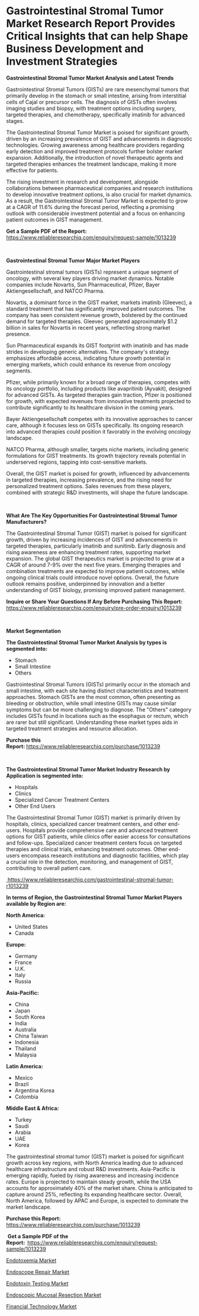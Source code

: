 <p><h1>Gastrointestinal Stromal Tumor Market Research Report Provides Critical Insights that can help Shape Business Development and Investment Strategies</h1></p><p><strong>Gastrointestinal Stromal Tumor Market Analysis and Latest Trends</strong></p>
<p><p>Gastrointestinal Stromal Tumors (GISTs) are rare mesenchymal tumors that primarily develop in the stomach or small intestine, arising from interstitial cells of Cajal or precursor cells. The diagnosis of GISTs often involves imaging studies and biopsy, with treatment options including surgery, targeted therapies, and chemotherapy, specifically imatinib for advanced stages. </p><p>The Gastrointestinal Stromal Tumor Market is poised for significant growth, driven by an increasing prevalence of GIST and advancements in diagnostic technologies. Growing awareness among healthcare providers regarding early detection and improved treatment protocols further bolster market expansion. Additionally, the introduction of novel therapeutic agents and targeted therapies enhances the treatment landscape, making it more effective for patients. </p><p>The rising investment in research and development, alongside collaborations between pharmaceutical companies and research institutions to develop innovative treatment options, is also crucial for market dynamics. As a result, the Gastrointestinal Stromal Tumor Market is expected to grow at a CAGR of 11.6% during the forecast period, reflecting a promising outlook with considerable investment potential and a focus on enhancing patient outcomes in GIST management.</p></p>
<p><strong>Get a Sample PDF of the Report:&nbsp;</strong> <a href="https://www.reliableresearchiq.com/enquiry/request-sample/1013239?utm_campaign=1834&utm_medium=2&utm_source=Github&utm_content=ia&utm_term=05032025&utm_id=gastrointestinal-stromal-tumor">https://www.reliableresearchiq.com/enquiry/request-sample/1013239</a></p>
<p>&nbsp;</p>
<p><strong>Gastrointestinal Stromal Tumor Major Market Players</strong></p>
<p><p>Gastrointestinal stromal tumors (GISTs) represent a unique segment of oncology, with several key players driving market dynamics. Notable companies include Novartis, Sun Pharmaceutical, Pfizer, Bayer Aktiengesellschaft, and NATCO Pharma. </p><p>Novartis, a dominant force in the GIST market, markets imatinib (Gleevec), a standard treatment that has significantly improved patient outcomes. The company has seen consistent revenue growth, bolstered by the continued demand for targeted therapies. Gleevec generated approximately $1.2 billion in sales for Novartis in recent years, reflecting strong market presence.</p><p>Sun Pharmaceutical expands its GIST footprint with imatinib and has made strides in developing generic alternatives. The company's strategy emphasizes affordable access, indicating future growth potential in emerging markets, which could enhance its revenue from oncology segments.</p><p>Pfizer, while primarily known for a broad range of therapies, competes with its oncology portfolio, including products like avapritinib (Ayvakit), designed for advanced GISTs. As targeted therapies gain traction, Pfizer is positioned for growth, with expected revenues from innovative treatments projected to contribute significantly to its healthcare division in the coming years.</p><p>Bayer Aktiengesellschaft competes with its innovative approaches to cancer care, although it focuses less on GISTs specifically. Its ongoing research into advanced therapies could position it favorably in the evolving oncology landscape.</p><p>NATCO Pharma, although smaller, targets niche markets, including generic formulations for GIST treatments. Its growth trajectory reveals potential in underserved regions, tapping into cost-sensitive markets.</p><p>Overall, the GIST market is poised for growth, influenced by advancements in targeted therapies, increasing prevalence, and the rising need for personalized treatment options. Sales revenues from these players, combined with strategic R&D investments, will shape the future landscape.</p></p>
<p>&nbsp;</p>
<p><strong>What Are The Key Opportunities For Gastrointestinal Stromal Tumor Manufacturers?</strong></p>
<p><p>The Gastrointestinal Stromal Tumor (GIST) market is poised for significant growth, driven by increasing incidences of GIST and advancements in targeted therapies, particularly imatinib and sunitinib. Early diagnosis and rising awareness are enhancing treatment rates, supporting market expansion. The global GIST therapeutics market is projected to grow at a CAGR of around 7-9% over the next five years. Emerging therapies and combination treatments are expected to improve patient outcomes, while ongoing clinical trials could introduce novel options. Overall, the future outlook remains positive, underpinned by innovation and a better understanding of GIST biology, promising improved patient management.</p></p>
<p><strong>Inquire or Share Your Questions If Any Before Purchasing This Report:</strong> <a href="https://www.reliableresearchiq.com/enquiry/pre-order-enquiry/1013239?utm_campaign=1834&utm_medium=2&utm_source=Github&utm_content=ia&utm_term=05032025&utm_id=gastrointestinal-stromal-tumor">https://www.reliableresearchiq.com/enquiry/pre-order-enquiry/1013239</a></p>
<p>&nbsp;</p>
<p><strong>Market Segmentation</strong></p>
<p><strong>The Gastrointestinal Stromal Tumor Market Analysis by types is segmented into:</strong></p>
<p><ul><li>Stomach</li><li>Small Intestine</li><li>Others</li></ul></p>
<p><p>Gastrointestinal Stromal Tumors (GISTs) primarily occur in the stomach and small intestine, with each site having distinct characteristics and treatment approaches. Stomach GISTs are the most common, often presenting as bleeding or obstruction, while small intestine GISTs may cause similar symptoms but can be more challenging to diagnose. The "Others" category includes GISTs found in locations such as the esophagus or rectum, which are rarer but still significant. Understanding these market types aids in targeted treatment strategies and resource allocation.</p></p>
<p><strong>Purchase this Report:&nbsp;</strong><a href="https://www.reliableresearchiq.com/purchase/1013239?utm_campaign=1834&utm_medium=2&utm_source=Github&utm_content=ia&utm_term=05032025&utm_id=gastrointestinal-stromal-tumor">https://www.reliableresearchiq.com/purchase/1013239</a></p>
<p>&nbsp;</p>
<p><strong>The Gastrointestinal Stromal Tumor Market Industry Research by Application is segmented into:</strong></p>
<p><ul><li>Hospitals</li><li>Clinics</li><li>Specialized Cancer Treatment Centers</li><li>Other End Users</li></ul></p>
<p><p>The Gastrointestinal Stromal Tumor (GIST) market is primarily driven by hospitals, clinics, specialized cancer treatment centers, and other end-users. Hospitals provide comprehensive care and advanced treatment options for GIST patients, while clinics offer easier access for consultations and follow-ups. Specialized cancer treatment centers focus on targeted therapies and clinical trials, enhancing treatment outcomes. Other end-users encompass research institutions and diagnostic facilities, which play a crucial role in the detection, monitoring, and management of GIST, contributing to overall patient care.</p></p>
<p><a href="https://www.reliableresearchiq.com/gastrointestinal-stromal-tumor-r1013239?utm_campaign=1834&utm_medium=2&utm_source=Github&utm_content=ia&utm_term=05032025&utm_id=gastrointestinal-stromal-tumor">&nbsp;https://www.reliableresearchiq.com/gastrointestinal-stromal-tumor-r1013239</a></p>
<p><strong>In terms of Region, the Gastrointestinal Stromal Tumor Market Players available by Region are:</strong></p>
<p>
    <p> <strong> North America: </strong>
        <ul>
            <li>United States</li>
            <li>Canada</li>
        </ul>
        </p> 
    <p> <strong> Europe: </strong>
        <ul>
            <li>Germany</li>
            <li>France</li>
            <li>U.K.</li>
            <li>Italy</li>
            <li>Russia</li>
        </ul>
        </p> 
    <p> <strong> Asia-Pacific: </strong>
        <ul>
            <li>China</li>
            <li>Japan</li>
            <li>South Korea</li>
            <li>India</li>
            <li>Australia</li>
            <li>China Taiwan</li>
            <li>Indonesia</li>
            <li>Thailand</li>
            <li>Malaysia</li>
        </ul>
        </p> 
    <p> <strong> Latin America: </strong>
        <ul>
            <li>Mexico</li>
            <li>Brazil</li>
            <li>Argentina Korea</li>
            <li>Colombia</li>
        </ul>
        </p> 
    <p> <strong> Middle East & Africa: </strong>
        <ul>
            <li>Turkey</li>
            <li>Saudi</li>
            <li>Arabia</li>
            <li>UAE</li>
            <li>Korea</li>
        </ul>
    </p>
    </p>
<p><p>The gastrointestinal stromal tumor (GIST) market is poised for significant growth across key regions, with North America leading due to advanced healthcare infrastructure and robust R&D investments. Asia-Pacific is emerging rapidly, fueled by rising awareness and increasing incidence rates. Europe is projected to maintain steady growth, while the USA accounts for approximately 40% of the market share. China is anticipated to capture around 25%, reflecting its expanding healthcare sector. Overall, North America, followed by APAC and Europe, is expected to dominate the market landscape.</p></p>
<p><strong>Purchase this Report: </strong><a href="https://www.reliableresearchiq.com/purchase/1013239?utm_campaign=1834&utm_medium=2&utm_source=Github&utm_content=ia&utm_term=05032025&utm_id=gastrointestinal-stromal-tumor">https://www.reliableresearchiq.com/purchase/1013239</a></p>
<p>&nbsp;<strong>Get a Sample PDF of the Report:&nbsp;&nbsp;</strong><a href="https://www.reliableresearchiq.com/enquiry/request-sample/1013239?utm_campaign=1834&utm_medium=2&utm_source=Github&utm_content=ia&utm_term=05032025&utm_id=gastrointestinal-stromal-tumor">https://www.reliableresearchiq.com/enquiry/request-sample/1013239</a></p>
<p><strong></strong></p>
<p><p><a href="https://github.com/myongfranzcs/Market-Research-Report-List-1/blob/main/endotoxemia-market.md?utm_campaign=1834&utm_medium=2&utm_source=Github&utm_content=ia&utm_term=05032025&utm_id=gastrointestinal-stromal-tumor">Endotoxemia Market</a></p><p><a href="https://github.com/mismannely/Market-Research-Report-List-1/blob/main/endoscope-repair-market.md?utm_campaign=1834&utm_medium=2&utm_source=Github&utm_content=ia&utm_term=05032025&utm_id=gastrointestinal-stromal-tumor">Endoscope Repair Market</a></p><p><a href="https://github.com/biandnikelrs/Market-Research-Report-List-1/blob/main/endotoxin-testing-market.md?utm_campaign=1834&utm_medium=2&utm_source=Github&utm_content=ia&utm_term=05032025&utm_id=gastrointestinal-stromal-tumor">Endotoxin Testing Market</a></p><p><a href="https://github.com/tentandyik/Market-Research-Report-List-1/blob/main/endoscopic-mucosal-resection-market.md?utm_campaign=1834&utm_medium=2&utm_source=Github&utm_content=ia&utm_term=05032025&utm_id=gastrointestinal-stromal-tumor">Endoscopic Mucosal Resection Market</a></p><p><a href="https://github.com/lonanweaseh4/Market-Research-Report-List-1/blob/main/financial-technology-market.md?utm_campaign=1834&utm_medium=2&utm_source=Github&utm_content=ia&utm_term=05032025&utm_id=gastrointestinal-stromal-tumor">Financial Technology Market</a></p></p>